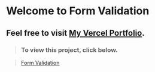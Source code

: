 Welcome to Form Validation 
===================

Feel free to visit [My Vercel Portfolio](https://vercel.com/sauelalmonte).
---------------------

> ### To view this project, click below.

> [Form Validation](https://form-validation2.vercel.app/)

